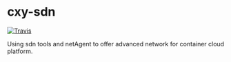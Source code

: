 # cxy-sdn
[![Travis](https://travis-ci.org/WIZARD-CXY/cxy-sdn.svg?branch=master)](https://travis-ci.org/WIZARD-CXY/cxy-sdn)

Using sdn tools and netAgent to offer advanced network for container cloud platform.
